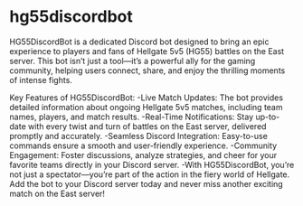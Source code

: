# hg55discordbot
 HG55DiscordBot is a dedicated Discord bot designed to bring an epic experience to players and fans of Hellgate 5v5 (HG55) battles on the East server. This bot isn’t just a tool—it’s a powerful ally for the gaming community, helping users connect, share, and enjoy the thrilling moments of intense fights.

Key Features of HG55DiscordBot:
-Live Match Updates: The bot provides detailed information about ongoing Hellgate 5v5 matches, including team names, players, and match results.
-Real-Time Notifications: Stay up-to-date with every twist and turn of battles on the East server, delivered promptly and accurately.
-Seamless Discord Integration: Easy-to-use commands ensure a smooth and user-friendly experience.
-Community Engagement: Foster discussions, analyze strategies, and cheer for your favorite teams directly in your Discord server.
-With HG55DiscordBot, you’re not just a spectator—you’re part of the action in the fiery world of Hellgate. Add the bot to your Discord server today and never miss another exciting match on the East server!
